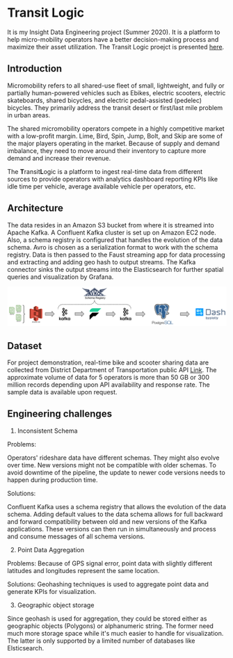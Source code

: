 # Transit Logic
It is my Insight Data Engineering project (Summer 2020). It is a platform to help micro-mobility operators have a better decision-making process and maximize their asset utilization. The Transit Logic proejct is presented [here](https://docs.google.com/presentation/d/1Jr13kSvMab7EqSkpLz6PW41JB4xvtoiu6_nLKo-NfUk/edit?usp=sharing).

## Introduction
Micromobility refers to all shared-use fleet of small, lightweight, and fully or partially human-powered vehicles such as Ebikes, electric scooters, electric skateboards, shared bicycles, and electric pedal-assisted (pedelec) bicycles. They primarily address the transit desert or first/last mile problem in urban areas. 

The shared micromobility operators compete in a highly competitive market with a low-profit margin. Lime, Bird, Spin, Jump, Bolt, and Skip are some of the major players operating in the market. Because of supply and demand imbalance, they need to move around their inventory to capture more demand and increase their revenue. 

The **T**ransit**L**ogic is a platform to ingest real-time data from different sources to provide operators with analytics dashboard reporting KPIs like idle time per vehicle, average available vehicle per operators, etc. 

## Architecture
The data resides in an Amazon S3 bucket from where it is streamed into Apache Kafka. A Confluent Kafka cluster is set up on Amazon EC2 node. Also, a schema registry is configured that handles the evolution of the data schema. Avro is chosen as a serialization format to work with the schema registry. Data is then passed to the Faust streaming app for data processing and extracting and adding geo hash to output streams.
The Kafka connector sinks the output streams into the Elasticsearch for further spatial queries and visualization by Grafana.  

![Pipeline](docs/TransitLogic_Pipeline.png)

## Dataset
For project demonstration, real-time bike and scooter sharing data are collected from District Department of Transportation public API [Link](https://ddot.dc.gov/page/dockless-api). The approximate volume of data for 5 operators is more than 50 GB or 300 million records depending upon API availability and response rate. The sample data is available upon request. 


## Engineering challenges

1. Inconsistent Schema

Problems:

Operators' rideshare data have different schemas. They might also evolve over time. New versions might not be compatible with older schemas. To avoid downtime of the pipeline, the update to newer code versions needs to happen during production time.

Solutions:

Confluent Kafka uses a schema registry that allows the evolution of the data schema. Adding default values to the data schema allows for full backward and forward compatibility between old and new versions of the Kafka applications. These versions can then run in simultaneously and process and consume messages of all schema versions.


2. Point Data Aggregation

Problems:
Because of GPS signal error, point data with slightly different latitudes and longitudes represent the same location. 

Solutions:
Geohashing techniques is used to aggregate point data and generate KPIs for visualization.


3. Geographic object storage

Since geohash is used for aggregation, they could be stored either as geographic objects (Polygons) or alphanumeric string. The former need much more storage space while it's much easier to handle for visualization. The latter is only supported by a limited number of databases like Elsticsearch.
